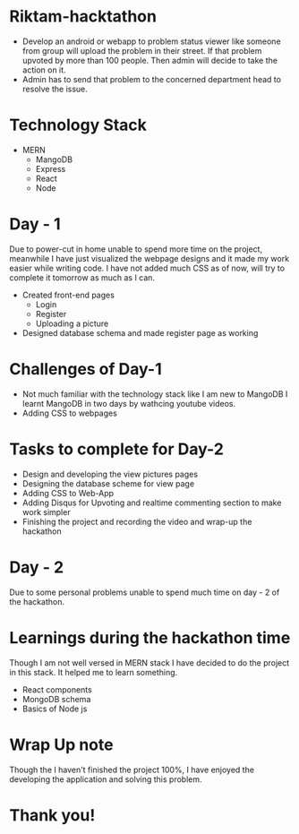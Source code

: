 # Riktam-hacktathon
- Develop an android or webapp to problem status viewer like someone from group will upload the problem in their street. If that problem upvoted by more than 100 people. Then admin will decide to take the action on it.
- Admin has to send that problem to the concerned department head to resolve the issue. 


# Technology Stack
- MERN 
  - MangoDB
  - Express
  - React
  - Node

# Day - 1 
Due to power-cut in home unable to spend more time on the project, meanwhile I have just visualized the webpage designs and it made my work easier while writing code. I have not added much CSS as of now, will try to complete it tomorrow as much as I can. 
- Created front-end pages
  - Login
  - Register
  - Uploading a picture 
- Designed database schema and made register page as working

# Challenges of Day-1 
- Not much familiar with the technology stack like I am new to MangoDB I learnt MangoDB in two days by wathcing youtube videos. 
- Adding CSS to webpages 

# Tasks to complete for Day-2
- Design and developing the view pictures pages
- Designing the database scheme for view page
- Adding CSS to Web-App
- Adding Disqus for Upvoting and realtime commenting section to make work simpler
- Finishing the project and recording the video and wrap-up the hackathon

# Day - 2
Due to some personal problems unable to spend much time on day - 2 of the hackathon. 

# Learnings during the hackathon time
Though I am not well versed in MERN stack I have decided to do the project in this stack. It helped me to learn something. 
- React components
- MongoDB schema 
- Basics of Node js

# Wrap Up note
Though the I haven't finished the project 100%, I have enjoyed the developing the application and solving this problem. 

# Thank you!

